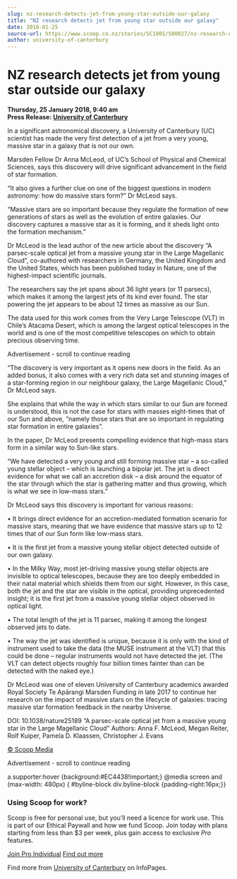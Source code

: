 ```yaml
---
slug: nz-research-detects-jet-from-young-star-outside-our-galaxy
title: "NZ research detects jet from young star outside our galaxy"
date: 2018-01-25
source-url: https://www.scoop.co.nz/stories/SC1801/S00027/nz-research-detects-jet-from-young-star-outside-our-galaxy.htm
author: university-of-canterbury
---
```

NZ research detects jet from young star outside our galaxy
==========================================================

**Thursday, 25 January 2018, 9:40 am**  
**Press Release: [University of Canterbury](https://info.scoop.co.nz/University_of_Canterbury)**

In a significant astronomical discovery, a University of Canterbury (UC) scientist has made the very first detection of a jet from a very young, massive star in a galaxy that is not our own.

Marsden Fellow Dr Anna McLeod, of UC’s School of Physical and Chemical Sciences, says this discovery will drive significant advancement in the field of star formation.

“It also gives a further clue on one of the biggest questions in modern astronomy: how do massive stars form?” Dr McLeod says.

“Massive stars are so important because they regulate the formation of new generations of stars as well as the evolution of entire galaxies. Our discovery captures a massive star as it is forming, and it sheds light onto the formation mechanism.”

Dr McLeod is the lead author of the new article about the discovery “A parsec-scale optical jet from a massive young star in the Large Magellanic Cloud”, co-authored with researchers in Germany, the United Kingdom and the United States, which has been published today in Nature, one of the highest-impact scientific journals.

The researchers say the jet spans about 36 light years (or 11 parsecs), which makes it among the largest jets of its kind ever found. The star powering the jet appears to be about 12 times as massive as our Sun.

The data used for this work comes from the Very Large Telescope (VLT) in Chile’s Atacama Desert, which is among the largest optical telescopes in the world and is one of the most competitive telescopes on which to obtain precious observing time.

Advertisement - scroll to continue reading





“The discovery is very important as it opens new doors in the field. As an added bonus, it also comes with a very rich data set and stunning images of a star-forming region in our neighbour galaxy, the Large Magellanic Cloud,” Dr McLeod says.

She explains that while the way in which stars similar to our Sun are formed is understood, this is not the case for stars with masses eight-times that of our Sun and above, “namely those stars that are so important in regulating star formation in entire galaxies”.

In the paper, Dr McLeod presents compelling evidence that high-mass stars form in a similar way to Sun-like stars.

“We have detected a very young and still forming massive star – a so-called young stellar object – which is launching a bipolar jet. The jet is direct evidence for what we call an accretion disk – a disk around the equator of the star through which the star is gathering matter and thus growing, which is what we see in low-mass stars.”

Dr McLeod says this discovery is important for various reasons:

• It brings direct evidence for an accretion-mediated formation scenario for massive stars, meaning that we have evidence that massive stars up to 12 times that of our Sun form like low-mass stars.

• It is the first jet from a massive young stellar object detected outside of our own galaxy.

• In the Milky Way, most jet-driving massive young stellar objects are invisible to optical telescopes, because they are too deeply embedded in their natal material which shields them from our sight. However, in this case, both the jet and the star are visible in the optical, providing unprecedented insight; it is the first jet from a massive young stellar object observed in optical light.

• The total length of the jet is 11 parsec, making it among the longest observed jets to date.

• The way the jet was identified is unique, because it is only with the kind of instrument used to take the data (the MUSE instrument at the VLT) that this could be done – regular instruments would not have detected the jet. (The VLT can detect objects roughly four billion times fainter than can be detected with the naked eye.)

Dr McLeod was one of eleven University of Canterbury academics awarded Royal Society Te Apārangi Marsden Funding in late 2017 to continue her research on the impact of massive stars on the lifecycle of galaxies: tracing massive star formation feedback in the nearby Universe.

DOI: 10.1038/nature25189 “A parsec-scale optical jet from a massive young star in the Large Magellanic Cloud” Authors: Anna F. McLeod, Megan Reiter, Rolf Kuiper, Pamela D. Klaassen, Christopher J. Evans

[© Scoop Media](http://www.scoop.co.nz/about/terms.html)  

Advertisement - scroll to continue reading



a.supporter:hover {background:#EC4438!important;} @media screen and (max-width: 480px) { #byline-block div.byline-block {padding-right:16px;}}

### Using Scoop for work?

Scoop is free for personal use, but you’ll need a licence for work use. This is part of our Ethical Paywall and how we fund Scoop. Join today with plans starting from less than $3 per week, plus gain access to exclusive _Pro_ features.  
  
[Join Pro Individual](https://pro.scoop.co.nz/Individual/?from=ProIn24) [Find out more](https://pro.scoop.co.nz/using-scoop-for-work/?from=ProIn24)

Find more from [University of Canterbury](https://info.scoop.co.nz/University_of_Canterbury) on InfoPages.